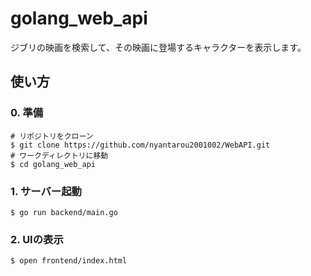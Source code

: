# golang_web_api

ジブリの映画を検索して、その映画に登場するキャラクターを表示します。

## 使い方

### 0. 準備

```zsh: クローン
# リポジトリをクローン
$ git clone https://github.com/nyantarou2001002/WebAPI.git
# ワークディレクトリに移動
$ cd golang_web_api
```

### 1. サーバー起動

```zsh: サーバー起動
$ go run backend/main.go
```

### 2. UIの表示

```zsh: UIの表示
$ open frontend/index.html
```
